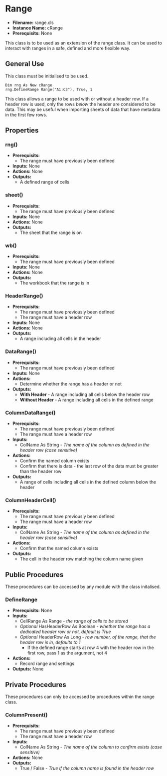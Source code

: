 # Range

- **Filename:** range.cls
- **Instance Name:** cRange
- **Prerequisits:** None

This class is to be used as an extension of the range class. It can be used to interact with ranges in a safe, defined and more flexible way.

## General Use
This class must be initialised to be used.

``` VB
Dim rng As New cRange
rng.DefineRange Range("A1:C3"), True, 1
```

This class allows a range to be used with or without a header row. If a header row is used, only the rows *below* the header are considered to be data. This may be useful when importing sheets of data that have metadata in the first few rows.

## Properties

### rng()
- **Prerequisits:**
    - The range must have previously been defined
- **Inputs:** None
- **Actions:** None
- **Outputs:**
    - A defined range of cells

### sheet()
- **Prerequisits:**
    - The range must have previously been defined
- **Inputs:** None
- **Actions:** None
- **Outputs:**
    - The sheet that the range is on

### wb()
- **Prerequisits:**
    - The range must have previously been defined
- **Inputs:** None
- **Actions:** None
- **Outputs:**
    - The workbook that the range is in

### HeaderRange()
- **Prerequisits:**
    - The range must have previously been defined
    - The range must have a header row
- **Inputs:** None
- **Actions:** None
- **Outputs:**
    - A range including all cells in the header

### DataRange()
- **Prerequisits:**
    - The range must have previously been defined
- **Inputs:** None
- **Actions:**
    - Determine whether the range has a header or not
- **Outputs:**
    - **With Header** - A range including all cells below the header row
    - **Without Header** - A range including all cells in the defined range

### ColumnDataRange()
- **Prerequisits:**
    - The range must have previously been defined
    - The range must have a header row
- **Inputs:**
    - ColName As String - *The name of the column as defined in the header row (case sensitive)*
- **Actions:**
    - Confirm the named column exists
    - Confirm that there is data - the last row of the data must be greater than the header row
- **Outputs:**
    - A range of cells including all cells in the defined column below the header

### ColumnHeaderCell()
- **Prerequisits:**
    - The range must have previously been defined
    - The range must have a header row
- **Inputs:**
    - ColName As String - *The name of the column as defined in the header row (case sensitive)*
- **Actions:**
    - Confirm that the named column exists
- **Outputs:**
    - The cell in the header row matching the column name given

## Public Procedures
These procedures can be accessed by any module with the class initalised.

### DefineRange
- **Prerequisits:** None
- **Inputs:**
    - CellRange As Range - *the range of cells to be stored*
    - *Optional* HasHeaderRow As Boolean - *whether the range has a dedicated header row or not, default is True*
    - *Optional* HeaderRow As Long - *row number, of the range, that the header row is in, defaults to 1*
        - If the defined range starts at row 4 with the header row in the first row, pass 1 as the argument, not 4
- **Actions:**
    - Record range and settings
- **Outputs:** None

## Private Procedures
These procedures can only be accessed by procedures within the range class.

### ColumnPresent()
- **Prerequisits:**
    - The range must have previously been defined
    - The range must have a header row
- **Inputs:**
    - ColName As String - *The name of the column to confirm exists (case sensitive)*
- **Actions:** None
- **Outputs:**
    - True / False - *True if the column name is found in the header row*



